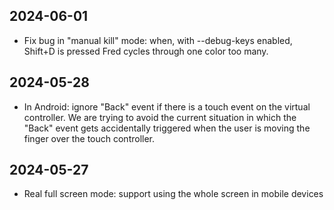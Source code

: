 ## 2024-06-01

* Fix bug in "manual kill" mode: when, with --debug-keys enabled, Shift+D is pressed Fred
  cycles through one color too many.

## 2024-05-28

* In Android: ignore "Back" event if there is a touch event on the virtual controller. We
  are trying to avoid the current situation in which the "Back" event gets accidentally
  triggered when the user is moving the finger over the touch controller.

## 2024-05-27

* Real full screen mode: support using the whole screen in mobile devices
